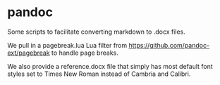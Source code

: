 # pandoc

Some scripts to facilitate converting markdown to .docx files.

We pull in a pagebreak.lua Lua filter from https://github.com/pandoc-ext/pagebreak
to handle page breaks.

We also provide a reference.docx file that simply has most default font styles
set to Times New Roman instead of Cambria and Calibri.
